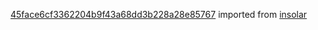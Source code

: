[45face6cf3362204b9f43a68dd3b228a28e85767](https://github.com/insolar/insolar/commit/45face6cf3362204b9f43a68dd3b228a28e85767) imported from [insolar](https://github.com/insolar/insolar)
